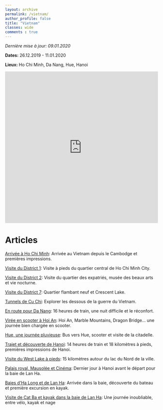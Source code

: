 ```yaml
---
layout: archive
permalink: /vietnam/
author_profile: false
title: "Vietnam"
classes: wide
comments : true
---
```


*Dernière mise à jour: 09.01.2020*

**Dates:** 26.12.2019 - 11.01.2020

**Lieux:** Ho Chi Minh, Da Nang, Hue, Hanoi

<iframe src="https://www.google.com/maps/d/u/0/embed?mid=1O-fZeTVi0HJAGkTBRXkIbMf7t7TRkJ3U" width="100%" height="500" frameBorder="0"></iframe>

<br>

# Articles

[Arrivée à Ho Chi Minh](https://maelfabien.github.io/vietnam_0/): Arrivée au Vietnam depuis le Cambodge et premières impressions.

[Visite du District 1](https://maelfabien.github.io/vietnam_1/): Visite à pieds du quartier central de Ho Chi Minh City.

[Visite du District 2](https://maelfabien.github.io/vietnam_2/): Visite du quartier des expatriés, musée des beaux arts et vie nocturne.

[Visite du District 7](https://maelfabien.github.io/vietnam_3/): Quartier flambant neuf et Crescent Lake.

[Tunnels de Cu Chi](https://maelfabien.github.io/vietnam_4/): Explorer les dessous de la guerre du Vietnam.

[En route pour Da Nang](https://maelfabien.github.io/vietnam_5/): 16 heures de train, une nuit difficile et le réconfort.

[Virée en scooter à Hoi An](https://maelfabien.github.io/vietnam_6/): Hoi An, Marble Mountains, Dragon Bridge... une journée bien chargée en scooter.

[Hue, une journée pluvieuse](https://maelfabien.github.io/vietnam_7/): Bus vers Hue, scooter et visite de la citadelle.

[Trajet et découverte de Hanoi](https://maelfabien.github.io/vietnam_8/): 14 heures de train et 18 kilomètres à pieds, premières impressions de Hanoi.

[Visite du West Lake à pieds](https://maelfabien.github.io/vietnam_9/): 15 kilomètres autour du lac du Nord de la ville.

[Palais royal, Mausolée et Cinéma](https://maelfabien.github.io/vietnam_10/): Dernier jour à Hanoi avant le départ pour la baie de Lan Ha.

[Baies d'Ha Long et de Lan Ha](https://maelfabien.github.io/vietnam_11/): Arrivée dans la baie, découverte du bateau et première excursion en kayak.

[Visite de Cat Ba et kayak dans la baie de Lan Ha](https://maelfabien.github.io/vietnam_12/): Une journée inoubliable, entre vélo, kayak et nage
